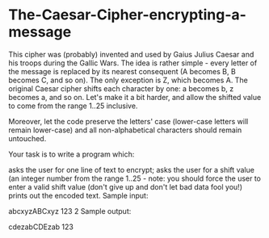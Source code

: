 # The-Caesar-Cipher-encrypting-a-message
This cipher was (probably) invented and used by Gaius Julius Caesar and his troops during the Gallic Wars. The idea is rather simple - every letter of the message is replaced by its nearest consequent (A becomes B, B becomes C, and so on). The only exception is Z, which becomes A.
The original Caesar cipher shifts each character by one: a becomes b, z becomes a, and so on. Let's make it a bit harder, and allow the shifted value to come from the range 1..25 inclusive.

Moreover, let the code preserve the letters' case (lower-case letters will remain lower-case) and all non-alphabetical characters should remain untouched.

Your task is to write a program which:

asks the user for one line of text to encrypt;
asks the user for a shift value (an integer number from the range 1..25 - note: you should force the user to enter a valid shift value (don't give up and don't let bad data fool you!)
prints out the encoded text.
Sample input:

abcxyzABCxyz 123
2
Sample output:

cdezabCDEzab 123
